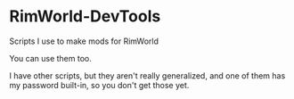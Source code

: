 # RimWorld-DevTools
Scripts I use to make mods for RimWorld

You can use them too.

I have other scripts, but they aren't really generalized, and one of them has my password built-in, so you don't get those yet.